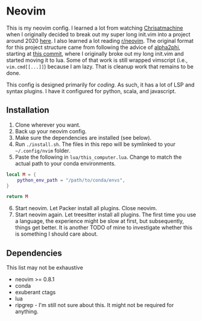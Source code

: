 # Neovim

This is my neovim config.  I learned a lot from watching
[Chrisatmachine](https://www.youtube.com/channel/UCS97tchJDq17Qms3cux8wcA) when I originally decided
to break out my super long init.vim into a project around 2020
[here](https://github.com/jonathanlamar/dotfiles_OLD/tree/7b9cee94ce475eecd810c2a267794e254067323f/.config/nvim).
I also learned a lot reading [r/neovim](https://www.reddit.com/r/neovim).  The original format for
this project structure came from following the advice of [alpha2phi](https://alpha2phi.medium.com/),
starting at
[this commit](https://github.com/jonathanlamar/dotfiles_OLD/tree/02130593b5a4c8ec3c1f18316a240b10b50a5f1e/.config/nvim),
where I originally broke out my long init.vim and started moving it to lua.  Some of that work is
still wrapped vimscript (i.e., `vim.cmd[[...]]`) because I am lazy.  That is cleanup work that
remains to be done.

This config is designed primarily for _coding_.  As such, it has a lot of LSP and syntax plugins.
I have it configured for python, scala, and javascript.

## Installation

1. Clone wherever you want.
2. Back up your neovim config.
3. Make sure the dependencies are installed (see below).
4. Run `./install.sh`.  The files in this repo will be symlinked to your `~/.config/nvim` folder.
5. Paste the following in `lua/this_computer.lua`.  Change to match the actual path to your conda
   environments.
```lua
local M = {
    python_env_path = "/path/to/conda/envs",
}

return M
```
6. Start neovim.  Let Packer install all plugins.  Close neovim.
7. Start neovim again.  Let treesitter install all plugins.  The first time you use a language, the
   experience might be slow at first, but subsequently, things get better.  It is another TODO of
   mine to investigate whether this is something I should care about.

## Dependencies

This list may not be exhaustive

* neovim >= 0.8.1
* conda
* exuberant ctags
* lua
* ripgrep - I'm still not sure about this.  It might not be required for anything.
